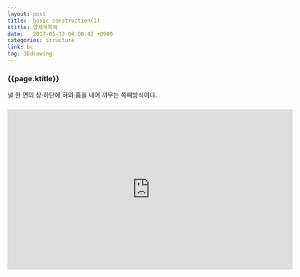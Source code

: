 ```yaml
---
layout: post
title:  basic construction(1)
ktitle: 양제혀쪽매
date:   2017-05-12 04:00:42 +0900
categories: structure
link: bc
tag: 3Ddrawing
---
```


<div style="width:900px; margin:0px auto">

<h3>
	{{page.ktitle}}
</h3>

<p style="line-height: 160%">널 한 면의 상·하단에 혀와 홈을 내어 끼우는 쪽매방식이다.</p>	
</div>	

<div style="text-align:center; margin:20px 0px 30px 0px; display: block;">
<iframe width="640" height="360" src="https://www.youtube.com/embed/uEUlxOfsOxA?autoplay=1&rel=0매" frameborder="0" gesture="media" allow="encrypted-media" allowfullscreen></iframe>
</div>
